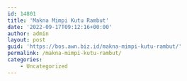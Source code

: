 ```yaml
---
id: 14801
title: 'Makna Mimpi Kutu Rambut'
date: '2022-09-17T09:12:16+00:00'
author: admin
layout: post
guid: 'https://bos.awn.biz.id/makna-mimpi-kutu-rambut/'
permalink: /makna-mimpi-kutu-rambut/
categories:
    - Uncategorized
---
```


